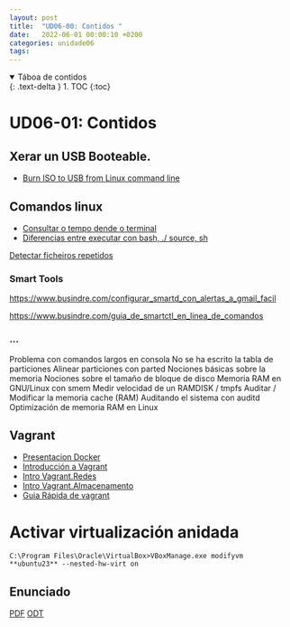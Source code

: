 ```yaml
---
layout: post
title:  "UD06-00: Contidos "
date:   2022-06-01 00:00:10 +0200
categories: unidade06
tags: 
---
```


<details open markdown="block">
  <summary>
    Táboa de contidos
  </summary>
  {: .text-delta }
1. TOC
{:toc}
</details>

# UD06-01: Contidos 

## Xerar un USB Booteable. 
* [Burn ISO to USB from Linux command line](https://linuxconfig.org/burning-cds-over-the-internet-with-or-without-iso-image)

## Comandos linux
* [Consultar o tempo dende o terminal](https://www.busindre.com/consulta_y_prediccion_del_tiempo_en_la_terminal)
* [Diferencias entre executar con bash, ./ source, sh](https://www.busindre.com/formas_de_ejecutar_scripts_bash_._._source)

[Detectar ficheiros repetidos](https://www.busindre.com/detectar_ficheros_identicos_repetidos_en_disco)

### Smart Tools
https://www.busindre.com/configurar_smartd_con_alertas_a_gmail_facil

https://www.busindre.com/guia_de_smartctl_en_linea_de_comandos

### ...
 Problema con comandos largos en consola
No se ha escrito la tabla de particiones
Alinear particiones con parted
Nociones básicas sobre la memoria
Nociones sobre el tamaño de bloque de disco
Memoria RAM en GNU/Linux con smem
Medir velocidad de un RAMDISK / tmpfs
Auditar / Modificar la memoria cache (RAM)
Auditando el sistema con auditd
Optimización de memoria RAM en Linux

## Vagrant
* [Presentacion Docker]({{site.baseurl}}/unidade06/01-vagrant/01-ppt/01-presentacion.html)
* [Introducción a Vagrant](https://www.josedomingo.org/pledin/2021/09/introduccion-vagrant-libvirt/)
* [Intro Vagrant.Redes](https://www.josedomingo.org/pledin/2021/10/introduccion-vagrant-libvirt-redes/)
* [Intro Vagrant.Almacenamento](https://www.josedomingo.org/pledin/2021/10/introduccion-vagrant-libvirt-almacenamiento/)
* [Guia Rápida de vagrant](https://www.busindre.com/guia_rapida_de_vagrant)

# Activar virtualización anidada
````C:\Program Files\Oracle\VirtualBox>VBoxManage.exe modifyvm **ubuntu23** --nested-hw-virt on````

## Enunciado 
[PDF]({{site.baseurl}}/unidade01/t01.pdf)
[ODT]({{site.baseurl}}unidade01/t01.odt)

